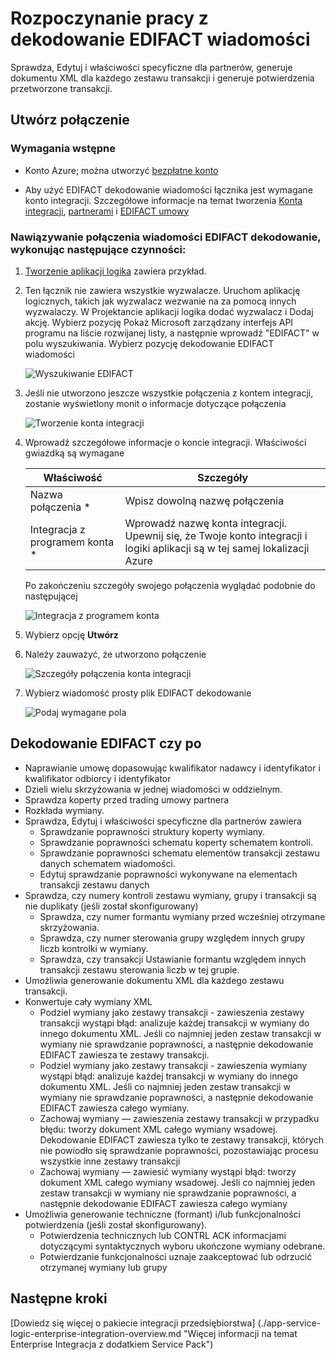 <properties 
    pageTitle="Więcej informacji na temat Enterprise Integracja z dodatkiem Service Pack dekodowanie łącznik wiadomości EDIFACT | Microsoft Azure aplikacji usługi | Microsoft Azure" 
    description="Dowiedz się, jak używać partnerów za pomocą aplikacji Enterprise Integracja z dodatkiem Service Pack i układy logiczne" 
    services="logic-apps" 
    documentationCenter=".net,nodejs,java"
    authors="padmavc" 
    manager="erikre" 
    editor=""/>

<tags 
    ms.service="logic-apps" 
    ms.workload="integration" 
    ms.tgt_pltfrm="na" 
    ms.devlang="na" 
    ms.topic="article" 
    ms.date="08/15/2016" 
    ms.author="padmavc"/>

# <a name="get-started-with-decode-edifact-message"></a>Rozpoczynanie pracy z dekodowanie EDIFACT wiadomości

Sprawdza, Edytuj i właściwości specyficzne dla partnerów, generuje dokumentu XML dla każdego zestawu transakcji i generuje potwierdzenia przetworzone transakcji.

## <a name="create-the-connection"></a>Utwórz połączenie

### <a name="prerequisites"></a>Wymagania wstępne

* Konto Azure; można utworzyć [bezpłatne konto](https://azure.microsoft.com/free)

* Aby użyć EDIFACT dekodowanie wiadomości łącznika jest wymagane konto integracji. Szczegółowe informacje na temat tworzenia [Konta integracji](./app-service-logic-enterprise-integration-create-integration-account.md), [partnerami](./app-service-logic-enterprise-integration-partners.md) i [EDIFACT umowy](./app-service-logic-enterprise-integration-edifact.md)

### <a name="connect-to-decode-edifact-message-using-the-following-steps"></a>Nawiązywanie połączenia wiadomości EDIFACT dekodowanie, wykonując następujące czynności:

1. [Tworzenie aplikacji logika](./app-service-logic-create-a-logic-app.md) zawiera przykład.

2. Ten łącznik nie zawiera wszystkie wyzwalacze. Uruchom aplikację logicznych, takich jak wyzwalacz wezwanie na za pomocą innych wyzwalaczy.  W Projektancie aplikacji logika dodać wyzwalacz i Dodaj akcję.  Wybierz pozycję Pokaż Microsoft zarządzany interfejs API programu na liście rozwijanej listy, a następnie wprowadź "EDIFACT" w polu wyszukiwania.  Wybierz pozycję dekodowanie EDIFACT wiadomości

    ![Wyszukiwanie EDIFACT](./media/app-service-logic-enterprise-integration-edifactorconnector/edifactdecodeimage1.png)
    
3. Jeśli nie utworzono jeszcze wszystkie połączenia z kontem integracji, zostanie wyświetlony monit o informacje dotyczące połączenia

    ![Tworzenie konta integracji](./media/app-service-logic-enterprise-integration-edifactorconnector/edifactdecodeimage2.png)  

4. Wprowadź szczegółowe informacje o koncie integracji.  Właściwości gwiazdką są wymagane

  	| Właściwość | Szczegóły |
  	| -------- | ------- |
  	| Nazwa połączenia * | Wpisz dowolną nazwę połączenia |
  	| Integracja z programem konta * | Wprowadź nazwę konta integracji. Upewnij się, że Twoje konto integracji i logiki aplikacji są w tej samej lokalizacji Azure |

    Po zakończeniu szczegóły swojego połączenia wyglądać podobnie do następującej

    ![Integracja z programem konta](./media/app-service-logic-enterprise-integration-edifactorconnector/edifactdecodeimage3.png)  

5. Wybierz opcję **Utwórz**

6. Należy zauważyć, że utworzono połączenie

    ![Szczegóły połączenia konta integracji](./media/app-service-logic-enterprise-integration-edifactorconnector/edifactdecodeimage5.png)  

7. Wybierz wiadomość prosty plik EDIFACT dekodowanie

    ![Podaj wymagane pola](./media/app-service-logic-enterprise-integration-edifactorconnector/edifactdecodeimage5.png)  

## <a name="edifact-decode-does-following"></a>Dekodowanie EDIFACT czy po

* Naprawianie umowę dopasowując kwalifikator nadawcy i identyfikator i kwalifikator odbiorcy i identyfikator
* Dzieli wielu skrzyżowania w jednej wiadomości w oddzielnym.
* Sprawdza koperty przed trading umowy partnera
* Rozkłada wymiany.
* Sprawdza, Edytuj i właściwości specyficzne dla partnerów zawiera
    * Sprawdzanie poprawności struktury koperty wymiany.
    * Sprawdzanie poprawności schematu koperty schematem kontroli.
    * Sprawdzanie poprawności schematu elementów transakcji zestawu danych schematem wiadomości.
    * Edytuj sprawdzanie poprawności wykonywane na elementach transakcji zestawu danych
* Sprawdza, czy numery kontroli zestawu wymiany, grupy i transakcji są nie duplikaty (jeśli został skonfigurowany) 
    * Sprawdza, czy numer formantu wymiany przed wcześniej otrzymane skrzyżowania. 
    * Sprawdza, czy numer sterowania grupy względem innych grupy liczb kontrolki w wymiany. 
    * Sprawdza, czy transakcji Ustawianie formantu względem innych transakcji zestawu sterowania liczb w tej grupie.
* Umożliwia generowanie dokumentu XML dla każdego zestawu transakcji.
* Konwertuje cały wymiany XML 
    * Podziel wymiany jako zestawy transakcji - zawieszenia zestawy transakcji wystąpi błąd: analizuje każdej transakcji w wymiany do innego dokumentu XML. Jeśli co najmniej jeden zestaw transakcji w wymiany nie sprawdzanie poprawności, a następnie dekodowanie EDIFACT zawiesza te zestawy transakcji. 
    * Podziel wymiany jako zestawy transakcji - zawieszenia wymiany wystąpi błąd: analizuje każdej transakcji w wymiany do innego dokumentu XML.  Jeśli co najmniej jeden zestaw transakcji w wymiany nie sprawdzanie poprawności, a następnie dekodowanie EDIFACT zawiesza całego wymiany.
    * Zachowaj wymiany — zawieszenia zestawy transakcji w przypadku błędu: tworzy dokument XML całego wymiany wsadowej. Dekodowanie EDIFACT zawiesza tylko te zestawy transakcji, których nie powiodło się sprawdzanie poprawności, pozostawiając procesu wszystkie inne zestawy transakcji
    * Zachowaj wymiany — zawiesić wymiany wystąpi błąd: tworzy dokument XML całego wymiany wsadowej. Jeśli co najmniej jeden zestaw transakcji w wymiany nie sprawdzanie poprawności, a następnie dekodowanie EDIFACT zawiesza całego wymiany 
* Umożliwia generowanie techniczne (formant) i/lub funkcjonalności potwierdzenia (jeśli został skonfigurowany).
    * Potwierdzenia technicznych lub CONTRL ACK informacjami dotyczącymi syntaktycznych wyboru ukończone wymiany odebrane.
    * Potwierdzanie funkcjonalności uznaje zaakceptować lub odrzucić otrzymanej wymiany lub grupy

## <a name="next-steps"></a>Następne kroki

[Dowiedz się więcej o pakiecie integracji przedsiębiorstwa] (./app-service-logic-enterprise-integration-overview.md "Więcej informacji na temat Enterprise Integracja z dodatkiem Service Pack") 
